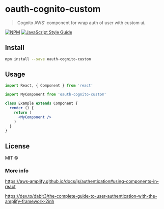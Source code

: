 # oauth-cognito-custom

> Cognito AWS&#x27; component for wrap auth of user with custom ui.

[![NPM](https://img.shields.io/npm/v/oauth-cognito-custom.svg)](https://www.npmjs.com/package/oauth-cognito-custom) [![JavaScript Style Guide](https://img.shields.io/badge/code_style-standard-brightgreen.svg)](https://standardjs.com)

## Install

```bash
npm install --save oauth-cognito-custom
```

## Usage

```jsx
import React, { Component } from 'react'

import MyComponent from 'oauth-cognito-custom'

class Example extends Component {
  render () {
    return (
      <MyComponent />
    )
  }
}
```

## License
MIT ©

### More info
https://aws-amplify.github.io/docs/js/authentication#using-components-in-react

https://dev.to/dabit3/the-complete-guide-to-user-authentication-with-the-amplify-framework-2inh
